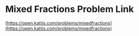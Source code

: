 # Mixed Fractions Problem Link
[https://open.kattis.com/problems/mixedfractions](https://open.kattis.com/problems/mixedfractions)